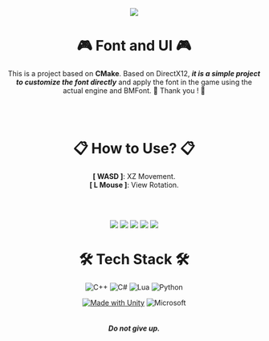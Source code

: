 <div align="center">

![](https://img.shields.io/github/followers/orangelie.svg?style=social&label=Follow&maxAge=2592000)


# 🎮 Font and UI 🎮
This is a project based on **CMake**.
Based on DirectX12, ***it is a simple project to customize the font directly*** and apply the font in the game using the actual engine and BMFont.
 💖  Thank you ! 💖   
 
 <br></br>
# 📋 How to Use? 📋  
**[ WASD ]**: XZ Movement.  
**[ L Mouse ]**: View Rotation.  


<br></br>

![](https://img.shields.io/github/license/orangelie/TimeLimiter.svg) ![](https://img.shields.io/github/forks/orangelie/TimeLimiter.svg) ![](https://img.shields.io/github/stars/orangelie/TimeLimiter.svg) ![](https://img.shields.io/github/downloads/orangelie/TimeLimiter/total.svg)  ![](https://img.shields.io/badge/Maintained%3F-yes-green.svg)


# 🛠️ Tech Stack 🛠️

![C++](https://img.shields.io/badge/c++-%2300599C.svg?style=for-the-badge&logo=c%2B%2B&logoColor=white) ![C#](https://img.shields.io/badge/c%23-%23239120.svg?style=for-the-badge&logo=c-sharp&logoColor=white) ![Lua](https://img.shields.io/badge/lua-%232C2D72.svg?style=for-the-badge&logo=lua&logoColor=white) ![Python](https://img.shields.io/badge/python-3670A0?style=for-the-badge&logo=python&logoColor=ffdd54)
  
[![Made with Unity](https://img.shields.io/badge/Unity-57b9d3.svg?style=for-the-badge&logo=unity)](https://unity3d.com) ![Microsoft](https://img.shields.io/badge/DirectX12-0078D4?style=for-the-badge&logo=microsoft&logoColor=white)  
<br></br>
***Do not give up.***

</div>